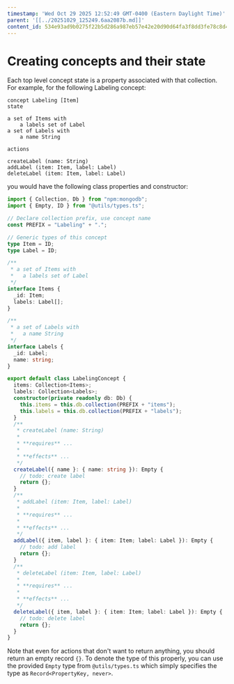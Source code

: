```yaml
---
timestamp: 'Wed Oct 29 2025 12:52:49 GMT-0400 (Eastern Daylight Time)'
parent: '[[../20251029_125249.6aa2087b.md]]'
content_id: 534e93ad9b0275f22b5d286a987eb57e42e20d90d64fa3f8dd3fe78c8d402a47
---
```


# Creating concepts and their state

Each top level concept state is a property associated with that collection. For example, for the following Labeling concept:

```concept
concept Labeling [Item]
state

a set of Items with
    a labels set of Label
a set of Labels with
    a name String

actions

createLabel (name: String)
addLabel (item: Item, label: Label)
deleteLabel (item: Item, label: Label)
```

you would have the following class properties and constructor:

```typescript
import { Collection, Db } from "npm:mongodb";
import { Empty, ID } from "@utils/types.ts";

// Declare collection prefix, use concept name
const PREFIX = "Labeling" + ".";

// Generic types of this concept
type Item = ID;
type Label = ID;

/**
 * a set of Items with
 *   a labels set of Label
 */
interface Items {
  _id: Item;
  labels: Label[];
}

/**
 * a set of Labels with
 *   a name String
 */
interface Labels {
  _id: Label;
  name: string;
}

export default class LabelingConcept {
  items: Collection<Items>;
  labels: Collection<Labels>;
  constructor(private readonly db: Db) {
    this.items = this.db.collection(PREFIX + "items");
    this.labels = this.db.collection(PREFIX + "labels");
  }
  /**
   * createLabel (name: String)
   *
   * **requires** ...
   *
   * **effects** ...
   */
  createLabel({ name }: { name: string }): Empty {
    // todo: create label
    return {};
  }
  /**
   * addLabel (item: Item, label: Label)
   *
   * **requires** ...
   *
   * **effects** ...
   */
  addLabel({ item, label }: { item: Item; label: Label }): Empty {
    // todo: add label
    return {};
  }
  /**
   * deleteLabel (item: Item, label: Label)
   *
   * **requires** ...
   *
   * **effects** ...
   */
  deleteLabel({ item, label }: { item: Item; label: Label }): Empty {
    // todo: delete label
    return {};
  }
}
```

Note that even for actions that don't want to return anything, you should return an empty record `{}`. To denote the type of this properly, you can use the provided `Empty` type from `@utils/types.ts` which simply specifies the type as `Record<PropertyKey, never>`.
